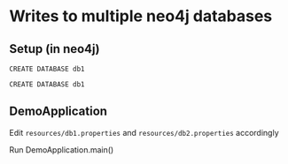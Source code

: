# Writes to multiple neo4j databases

## Setup (in neo4j)

`CREATE DATABASE db1`

`CREATE DATABASE db1`

## DemoApplication
Edit `resources/db1.properties` and `resources/db2.properties` accordingly

Run DemoApplication.main()
